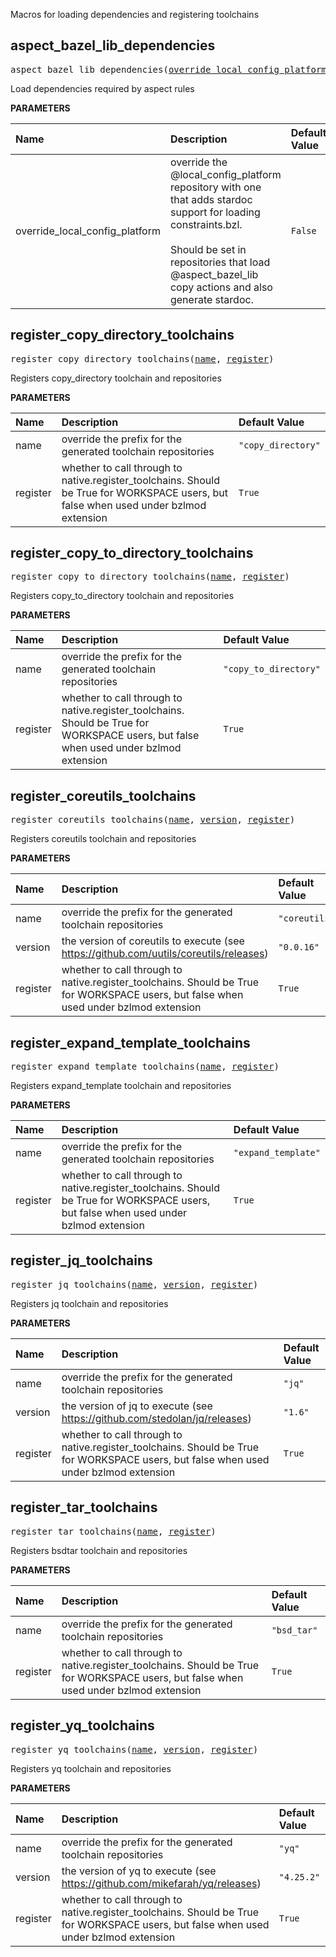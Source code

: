 <!-- Generated with Stardoc: http://skydoc.bazel.build -->

Macros for loading dependencies and registering toolchains

<a id="aspect_bazel_lib_dependencies"></a>

## aspect_bazel_lib_dependencies

<pre>
aspect_bazel_lib_dependencies(<a href="#aspect_bazel_lib_dependencies-override_local_config_platform">override_local_config_platform</a>)
</pre>

Load dependencies required by aspect rules

**PARAMETERS**


| Name  | Description | Default Value |
| :------------- | :------------- | :------------- |
| <a id="aspect_bazel_lib_dependencies-override_local_config_platform"></a>override_local_config_platform |  override the @local_config_platform repository with one that adds stardoc support for loading constraints.bzl.<br><br>Should be set in repositories that load @aspect_bazel_lib copy actions and also generate stardoc.   |  <code>False</code> |


<a id="register_copy_directory_toolchains"></a>

## register_copy_directory_toolchains

<pre>
register_copy_directory_toolchains(<a href="#register_copy_directory_toolchains-name">name</a>, <a href="#register_copy_directory_toolchains-register">register</a>)
</pre>

Registers copy_directory toolchain and repositories

**PARAMETERS**


| Name  | Description | Default Value |
| :------------- | :------------- | :------------- |
| <a id="register_copy_directory_toolchains-name"></a>name |  override the prefix for the generated toolchain repositories   |  <code>"copy_directory"</code> |
| <a id="register_copy_directory_toolchains-register"></a>register |  whether to call through to native.register_toolchains. Should be True for WORKSPACE users, but false when used under bzlmod extension   |  <code>True</code> |


<a id="register_copy_to_directory_toolchains"></a>

## register_copy_to_directory_toolchains

<pre>
register_copy_to_directory_toolchains(<a href="#register_copy_to_directory_toolchains-name">name</a>, <a href="#register_copy_to_directory_toolchains-register">register</a>)
</pre>

Registers copy_to_directory toolchain and repositories

**PARAMETERS**


| Name  | Description | Default Value |
| :------------- | :------------- | :------------- |
| <a id="register_copy_to_directory_toolchains-name"></a>name |  override the prefix for the generated toolchain repositories   |  <code>"copy_to_directory"</code> |
| <a id="register_copy_to_directory_toolchains-register"></a>register |  whether to call through to native.register_toolchains. Should be True for WORKSPACE users, but false when used under bzlmod extension   |  <code>True</code> |


<a id="register_coreutils_toolchains"></a>

## register_coreutils_toolchains

<pre>
register_coreutils_toolchains(<a href="#register_coreutils_toolchains-name">name</a>, <a href="#register_coreutils_toolchains-version">version</a>, <a href="#register_coreutils_toolchains-register">register</a>)
</pre>

Registers coreutils toolchain and repositories

**PARAMETERS**


| Name  | Description | Default Value |
| :------------- | :------------- | :------------- |
| <a id="register_coreutils_toolchains-name"></a>name |  override the prefix for the generated toolchain repositories   |  <code>"coreutils"</code> |
| <a id="register_coreutils_toolchains-version"></a>version |  the version of coreutils to execute (see https://github.com/uutils/coreutils/releases)   |  <code>"0.0.16"</code> |
| <a id="register_coreutils_toolchains-register"></a>register |  whether to call through to native.register_toolchains. Should be True for WORKSPACE users, but false when used under bzlmod extension   |  <code>True</code> |


<a id="register_expand_template_toolchains"></a>

## register_expand_template_toolchains

<pre>
register_expand_template_toolchains(<a href="#register_expand_template_toolchains-name">name</a>, <a href="#register_expand_template_toolchains-register">register</a>)
</pre>

Registers expand_template toolchain and repositories

**PARAMETERS**


| Name  | Description | Default Value |
| :------------- | :------------- | :------------- |
| <a id="register_expand_template_toolchains-name"></a>name |  override the prefix for the generated toolchain repositories   |  <code>"expand_template"</code> |
| <a id="register_expand_template_toolchains-register"></a>register |  whether to call through to native.register_toolchains. Should be True for WORKSPACE users, but false when used under bzlmod extension   |  <code>True</code> |


<a id="register_jq_toolchains"></a>

## register_jq_toolchains

<pre>
register_jq_toolchains(<a href="#register_jq_toolchains-name">name</a>, <a href="#register_jq_toolchains-version">version</a>, <a href="#register_jq_toolchains-register">register</a>)
</pre>

Registers jq toolchain and repositories

**PARAMETERS**


| Name  | Description | Default Value |
| :------------- | :------------- | :------------- |
| <a id="register_jq_toolchains-name"></a>name |  override the prefix for the generated toolchain repositories   |  <code>"jq"</code> |
| <a id="register_jq_toolchains-version"></a>version |  the version of jq to execute (see https://github.com/stedolan/jq/releases)   |  <code>"1.6"</code> |
| <a id="register_jq_toolchains-register"></a>register |  whether to call through to native.register_toolchains. Should be True for WORKSPACE users, but false when used under bzlmod extension   |  <code>True</code> |


<a id="register_tar_toolchains"></a>

## register_tar_toolchains

<pre>
register_tar_toolchains(<a href="#register_tar_toolchains-name">name</a>, <a href="#register_tar_toolchains-register">register</a>)
</pre>

Registers bsdtar toolchain and repositories

**PARAMETERS**


| Name  | Description | Default Value |
| :------------- | :------------- | :------------- |
| <a id="register_tar_toolchains-name"></a>name |  override the prefix for the generated toolchain repositories   |  <code>"bsd_tar"</code> |
| <a id="register_tar_toolchains-register"></a>register |  whether to call through to native.register_toolchains. Should be True for WORKSPACE users, but false when used under bzlmod extension   |  <code>True</code> |


<a id="register_yq_toolchains"></a>

## register_yq_toolchains

<pre>
register_yq_toolchains(<a href="#register_yq_toolchains-name">name</a>, <a href="#register_yq_toolchains-version">version</a>, <a href="#register_yq_toolchains-register">register</a>)
</pre>

Registers yq toolchain and repositories

**PARAMETERS**


| Name  | Description | Default Value |
| :------------- | :------------- | :------------- |
| <a id="register_yq_toolchains-name"></a>name |  override the prefix for the generated toolchain repositories   |  <code>"yq"</code> |
| <a id="register_yq_toolchains-version"></a>version |  the version of yq to execute (see https://github.com/mikefarah/yq/releases)   |  <code>"4.25.2"</code> |
| <a id="register_yq_toolchains-register"></a>register |  whether to call through to native.register_toolchains. Should be True for WORKSPACE users, but false when used under bzlmod extension   |  <code>True</code> |


